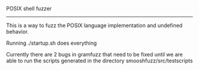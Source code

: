 POSIX shell fuzzer

-----------------

This is a way to fuzz the POSIX language implementation and undefined behavior.


Running ./startup.sh does everything


Currently there are 2 bugs in gramfuzz that need to be fixed until we are able to run the scripts generated in the directory smooshfuzz/src/testscripts
